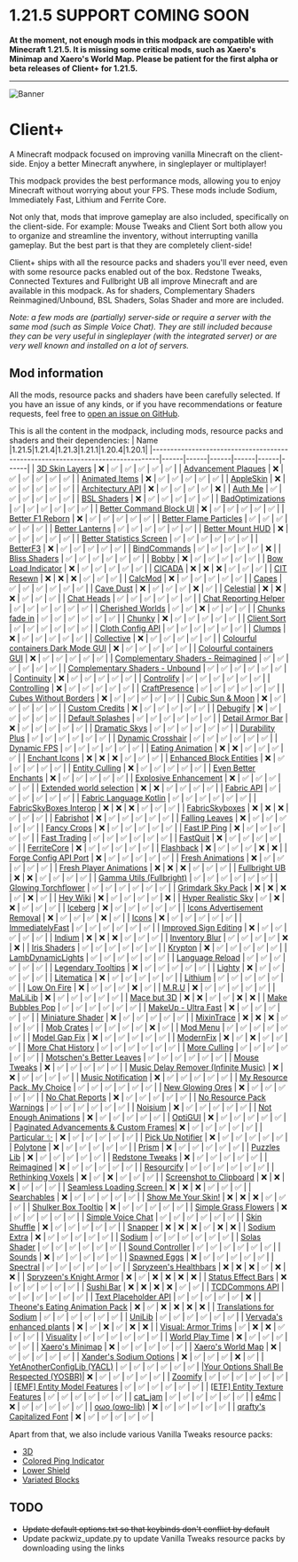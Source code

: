 # **1.21.5 SUPPORT COMING SOON**

**At the moment, not enough mods in this modpack are compatible with Minecraft 1.21.5. It is missing some critical mods, such as Xaero's Minimap and Xaero's World Map. Please be patient for the first alpha or beta releases of Client+ for 1.21.5.**

---
![Banner](https://github.com/Thijzert123/client-plus/blob/main/images/banner.png?raw=true)
# Client+
A Minecraft modpack focused on improving vanilla Minecraft on the client-side. Enjoy a better Minecraft anywhere, in singleplayer or multiplayer!

This modpack provides the best performance mods, allowing you to enjoy Minecraft without worrying about your FPS. These mods include Sodium, Immediately Fast, Lithium and Ferrite Core.

Not only that, mods that improve gameplay are also included, specifically on the client-side. For example: Mouse Tweaks and Client Sort both allow you to organize and streamline the inventory, without interrupting vanilla gameplay. But the best part is that they are completely client-side!

Client+ ships with all the resource packs and shaders you'll ever need, even with some resource packs enabled out of the box. Redstone Tweaks, Connected Textures and Fullbright UB all improve Minecraft and are available in this modpack. As for shaders, Complementary Shaders Reinmagined/Unbound, BSL Shaders, Solas Shader and more are included.

_Note: a few mods are (partially) server-side or require a server with the same mod (such as Simple Voice Chat). They are still included because they can be very useful in singleplayer (with the integrated server) or are very well known and installed on a lot of servers._

## Mod information
All the mods, resource packs and shaders have been carefully selected. If you have an issue of any kinds, or if you have recommendations or feature requests, feel free to [open an issue on GitHub](https://github.com/Thijzert123/client-plus/issues).

This is all the content in the modpack, including mods, resource packs and shaders and their dependencies:
|                                      Name                                      |1.21.5|1.21.4|1.21.3|1.21.1|1.20.4|1.20.1|
|--------------------------------------------------------------------------------|------|------|------|------|------|------|
|             [3D Skin Layers](https://modrinth.com/project/zV5r3pPn)            |   ❌  |   ✅  |   ✅  |   ✅  |   ✅  |   ✅  |
|          [Advancement Plaques](https://modrinth.com/project/9NM0dXub)          |   ❌  |   ✅  |   ✅  |   ✅  |   ✅  |   ✅  |
|             [Animated Items](https://modrinth.com/project/uBBepXuH)            |   ❌  |   ✅  |   ✅  |   ✅  |   ✅  |   ✅  |
|               [AppleSkin](https://modrinth.com/project/EsAfCjCV)               |   ❌  |   ✅  |   ✅  |   ✅  |   ✅  |   ✅  |
|            [Architectury API](https://modrinth.com/project/lhGA9TYQ)           |   ❌  |   ✅  |   ✅  |   ✅  |   ✅  |   ❌  |
|                [Auth Me](https://modrinth.com/project/yjgIrBjZ)                |   ✅  |   ✅  |   ✅  |   ✅  |   ✅  |   ✅  |
|              [BSL Shaders](https://modrinth.com/project/Q1vvjJYV)              |   ❌  |   ✅  |   ✅  |   ✅  |   ✅  |   ✅  |
|            [BadOptimizations](https://modrinth.com/project/g96Z4WVZ)           |   ✅  |   ✅  |   ✅  |   ✅  |   ✅  |   ✅  |
|        [Better Command Block UI](https://modrinth.com/project/8iQcgjQ2)        |   ❌  |   ✅  |   ✅  |   ✅  |   ✅  |   ✅  |
|            [Better F1 Reborn](https://modrinth.com/project/2JIeCmxb)           |   ❌  |   ✅  |   ✅  |   ✅  |   ✅  |   ✅  |
|         [Better Flame Particles](https://modrinth.com/project/ivUZsvzp)        |   ✅  |   ✅  |   ✅  |   ✅  |   ✅  |   ✅  |
|            [Better Lanterns](https://modrinth.com/project/PGGrfcvL)            |   ✅  |   ✅  |   ✅  |   ✅  |   ✅  |   ✅  |
|            [Better Mount HUD](https://modrinth.com/project/kqJFAPU9)           |   ❌  |   ✅  |   ✅  |   ✅  |   ✅  |   ✅  |
|        [Better Statistics Screen](https://modrinth.com/project/n6PXGAoM)       |   ✅  |   ✅  |   ✅  |   ✅  |   ✅  |   ✅  |
|                [BetterF3](https://modrinth.com/project/8shC1gFX)               |   ❌  |   ✅  |   ✅  |   ✅  |   ✅  |   ✅  |
|              [BindCommands](https://modrinth.com/project/WeytAdLH)             |   ✅  |   ✅  |   ✅  |   ✅  |   ✅  |   ❌  |
|             [Bliss Shaders](https://modrinth.com/project/ZvMtQlho)             |   ✅  |   ✅  |   ✅  |   ✅  |   ✅  |   ✅  |
|                 [Bobby](https://modrinth.com/project/M08ruV16)                 |   ❌  |   ✅  |   ✅  |   ✅  |   ✅  |   ✅  |
|           [Bow Load Indicator](https://modrinth.com/project/dj5wVJsq)          |   ❌  |   ✅  |   ✅  |   ✅  |   ✅  |   ✅  |
|                 [CICADA](https://modrinth.com/project/IwCkru1D)                |   ❌  |   ❌  |   ❌  |   ✅  |   ✅  |   ✅  |
|               [CIT Resewn](https://modrinth.com/project/otVJckYQ)              |   ❌  |   ❌  |   ❌  |   ✅  |   ✅  |   ✅  |
|                [CalcMod](https://modrinth.com/project/XoHTb2Ap)                |   ❌  |   ✅  |   ✅  |   ✅  |   ✅  |   ✅  |
|                 [Capes](https://modrinth.com/project/89Wsn8GD)                 |   ✅  |   ✅  |   ✅  |   ✅  |   ✅  |   ✅  |
|               [Cave Dust](https://modrinth.com/project/jawg7zT1)               |   ❌  |   ✅  |   ✅  |   ✅  |   ❌  |   ✅  |
|               [Celestial](https://modrinth.com/project/J31lhO5V)               |   ❌  |   ❌  |   ❌  |   ✅  |   ✅  |   ✅  |
|               [Chat Heads](https://modrinth.com/project/Wb5oqrBJ)              |   ✅  |   ✅  |   ✅  |   ✅  |   ✅  |   ✅  |
|         [Chat Reporting Helper](https://modrinth.com/project/tN4E9NfV)         |   ✅  |   ✅  |   ✅  |   ✅  |   ✅  |   ✅  |
|            [Cherished Worlds](https://modrinth.com/project/3azQ6p0W)           |   ✅  |   ✅  |   ❌  |   ✅  |   ✅  |   ✅  |
|             [Chunks fade in](https://modrinth.com/project/JaNmzvA8)            |   ✅  |   ✅  |   ✅  |   ✅  |   ✅  |   ✅  |
|                 [Chunky](https://modrinth.com/project/fALzjamp)                |   ❌  |   ✅  |   ✅  |   ✅  |   ✅  |   ✅  |
|              [Client Sort](https://modrinth.com/project/K0AkAin6)              |   ✅  |   ✅  |   ✅  |   ✅  |   ✅  |   ✅  |
|            [Cloth Config API](https://modrinth.com/project/9s6osm5g)           |   ✅  |   ✅  |   ✅  |   ✅  |   ✅  |   ✅  |
|                 [Clumps](https://modrinth.com/project/Wnxd13zP)                |   ❌  |   ✅  |   ✅  |   ✅  |   ✅  |   ✅  |
|               [Collective](https://modrinth.com/project/e0M1UDsY)              |   ❌  |   ✅  |   ✅  |   ✅  |   ✅  |   ✅  |
|   [Colourful containers Dark Mode GUI](https://modrinth.com/project/PCGR5Y1W)  |   ❌  |   ✅  |   ✅  |   ✅  |   ✅  |   ✅  |
|        [Colourful containers GUI](https://modrinth.com/project/L85p0yMA)       |   ❌  |   ✅  |   ✅  |   ✅  |   ✅  |   ✅  |
|   [Complementary Shaders - Reimagined](https://modrinth.com/project/HVnmMxH1)  |   ✅  |   ✅  |   ✅  |   ✅  |   ✅  |   ✅  |
|    [Complementary Shaders - Unbound](https://modrinth.com/project/R6NEzAwj)    |   ✅  |   ✅  |   ✅  |   ✅  |   ✅  |   ✅  |
|               [Continuity](https://modrinth.com/project/1IjD5062)              |   ❌  |   ✅  |   ✅  |   ✅  |   ✅  |   ✅  |
|               [Controlify](https://modrinth.com/project/DOUdJVEm)              |   ✅  |   ✅  |   ✅  |   ✅  |   ✅  |   ✅  |
|              [Controlling](https://modrinth.com/project/xv94TkTM)              |   ❌  |   ✅  |   ✅  |   ✅  |   ✅  |   ✅  |
|             [CraftPresence](https://modrinth.com/project/DFqQfIBR)             |   ✅  |   ✅  |   ✅  |   ✅  |   ✅  |   ✅  |
|         [Cubes Without Borders](https://modrinth.com/project/ETlrkaYF)         |   ❌  |   ✅  |   ✅  |   ✅  |   ✅  |   ✅  |
|            [Cubic Sun & Moon](https://modrinth.com/project/g4bSYbrU)           |   ❌  |   ✅  |   ✅  |   ✅  |   ✅  |   ✅  |
|             [Custom Credits](https://modrinth.com/project/GhWh8CAU)            |   ❌  |   ✅  |   ✅  |   ✅  |   ✅  |   ✅  |
|                [Debugify](https://modrinth.com/project/QwxR6Gcd)               |   ❌  |   ✅  |   ✅  |   ✅  |   ✅  |   ✅  |
|            [Default Splashes](https://modrinth.com/project/RMESe7qr)           |   ✅  |   ✅  |   ✅  |   ✅  |   ✅  |   ✅  |
|            [Detail Armor Bar](https://modrinth.com/project/hAt6ty93)           |   ❌  |   ✅  |   ✅  |   ✅  |   ✅  |   ✅  |
|             [Dramatic Skys](https://modrinth.com/project/2YyNMled)             |   ✅  |   ✅  |   ✅  |   ✅  |   ✅  |   ✅  |
|            [Durability Plus](https://modrinth.com/project/na1dL51S)            |   ✅  |   ✅  |   ✅  |   ✅  |   ✅  |   ✅  |
|           [Dynamic Crosshair](https://modrinth.com/project/ZcR9weSm)           |   ✅  |   ✅  |   ✅  |   ✅  |   ✅  |   ✅  |
|              [Dynamic FPS](https://modrinth.com/project/LQ3K71Q1)              |   ✅  |   ✅  |   ✅  |   ✅  |   ✅  |   ✅  |
|            [Eating Animation](https://modrinth.com/project/rUgZvGzi)           |   ❌  |   ❌  |   ✅  |   ✅  |   ✅  |   ✅  |
|             [Enchant Icons](https://modrinth.com/project/6vhHOIKw)             |   ❌  |   ❌  |   ❌  |   ✅  |   ✅  |   ✅  |
|        [Enhanced Block Entities](https://modrinth.com/project/OVuFYfre)        |   ❌  |   ✅  |   ✅  |   ✅  |   ✅  |   ✅  |
|             [Entity Culling](https://modrinth.com/project/NNAgCjsB)            |   ❌  |   ✅  |   ✅  |   ✅  |   ✅  |   ✅  |
|          [Even Better Enchants](https://modrinth.com/project/6udpuGCH)         |   ❌  |   ✅  |   ✅  |   ✅  |   ✅  |   ✅  |
|         [Explosive Enhancement](https://modrinth.com/project/OSQ8mw2r)         |   ❌  |   ✅  |   ✅  |   ✅  |   ✅  |   ✅  |
|        [Extended world selection](https://modrinth.com/project/hejbH2cH)       |   ❌  |   ❌  |   ✅  |   ✅  |   ✅  |   ✅  |
|               [Fabric API](https://modrinth.com/project/P7dR8mSH)              |   ✅  |   ✅  |   ✅  |   ✅  |   ✅  |   ✅  |
|         [Fabric Language Kotlin](https://modrinth.com/project/Ha28R6CL)        |   ✅  |   ✅  |   ✅  |   ✅  |   ✅  |   ✅  |
|         [FabricSkyBoxes Interop](https://modrinth.com/project/HpdHOPOp)        |   ❌  |   ❌  |   ❌  |   ✅  |   ✅  |   ✅  |
|             [FabricSkyboxes](https://modrinth.com/project/YBz7DOs8)            |   ❌  |   ❌  |   ❌  |   ✅  |   ✅  |   ✅  |
|               [Fabrishot](https://modrinth.com/project/3qsfQtE9)               |   ❌  |   ✅  |   ✅  |   ✅  |   ✅  |   ✅  |
|             [Falling Leaves](https://modrinth.com/project/WhbRG4iK)            |   ❌  |   ✅  |   ✅  |   ✅  |   ✅  |   ✅  |
|              [Fancy Crops](https://modrinth.com/project/UGEVQ6t9)              |   ❌  |   ✅  |   ✅  |   ✅  |   ✅  |   ✅  |
|              [Fast IP Ping](https://modrinth.com/project/9mtu0sUO)             |   ❌  |   ✅  |   ✅  |   ✅  |   ✅  |   ✅  |
|              [Fast Trading](https://modrinth.com/project/Ht0RRAt0)             |   ✅  |   ✅  |   ✅  |   ✅  |   ✅  |   ✅  |
|                [FastQuit](https://modrinth.com/project/x1hIzbuY)               |   ❌  |   ✅  |   ✅  |   ✅  |   ✅  |   ✅  |
|              [FerriteCore](https://modrinth.com/project/uXXizFIs)              |   ❌  |   ✅  |   ✅  |   ✅  |   ✅  |   ✅  |
|               [Flashback](https://modrinth.com/project/4das1Fjq)               |   ❌  |   ✅  |   ✅  |   ✅  |   ❌  |   ❌  |
|         [Forge Config API Port](https://modrinth.com/project/ohNO6lps)         |   ❌  |   ✅  |   ✅  |   ✅  |   ✅  |   ✅  |
|            [Fresh Animations](https://modrinth.com/project/50dA9Sha)           |   ❌  |   ✅  |   ✅  |   ✅  |   ✅  |   ✅  |
|        [Fresh Player Animations](https://modrinth.com/project/uYE6VsYf)        |   ❌  |   ❌  |   ❌  |   ✅  |   ✅  |   ✅  |
|             [Fullbright UB](https://modrinth.com/project/ItHr72Fy)             |   ❌  |   ❌  |   ✅  |   ✅  |   ✅  |   ✅  |
|        [Gamma Utils (Fullbright)](https://modrinth.com/project/wdLuzzEP)       |   ✅  |   ✅  |   ✅  |   ✅  |   ✅  |   ✅  |
|          [Glowing Torchflower](https://modrinth.com/project/1S4LxcvL)          |   ✅  |   ✅  |   ✅  |   ✅  |   ✅  |   ✅  |
|           [Grimdark Sky Pack](https://modrinth.com/project/TzZ0IFZH)           |   ❌  |   ❌  |   ❌  |   ✅  |   ❌  |   ✅  |
|                [Hey Wiki](https://modrinth.com/project/6DnswkCZ)               |   ❌  |   ✅  |   ✅  |   ✅  |   ✅  |   ❌  |
|          [Hyper Realistic Sky](https://modrinth.com/project/PsMUgCo5)          |   ✅  |   ❌  |   ❌  |   ✅  |   ✅  |   ✅  |
|                [Iceberg](https://modrinth.com/project/5faXoLqX)                |   ❌  |   ✅  |   ✅  |   ✅  |   ✅  |   ✅  |
|      [Icons Advertisement Removal](https://modrinth.com/project/7Rq0ipFz)      |   ❌  |   ✅  |   ✅  |   ✅  |   ❌  |   ✅  |
|                 [Icons](https://modrinth.com/project/O7z3QKAG)                 |   ❌  |   ✅  |   ✅  |   ✅  |   ✅  |   ✅  |
|            [ImmediatelyFast](https://modrinth.com/project/5ZwdcRci)            |   ✅  |   ✅  |   ✅  |   ✅  |   ✅  |   ✅  |
|         [Improved Sign Editing](https://modrinth.com/project/EWQifKYI)         |   ❌  |   ✅  |   ✅  |   ✅  |   ✅  |   ✅  |
|                 [Indium](https://modrinth.com/project/Orvt0mRa)                |   ❌  |   ❌  |   ❌  |   ✅  |   ✅  |   ✅  |
|             [Inventory Blur](https://modrinth.com/project/lTS6nyFs)            |   ✅  |   ✅  |   ✅  |   ✅  |   ❌  |   ❌  |
|              [Iris Shaders](https://modrinth.com/project/YL57xq9U)             |   ✅  |   ✅  |   ✅  |   ✅  |   ✅  |   ✅  |
|                [Krypton](https://modrinth.com/project/fQEb0iXm)                |   ❌  |   ✅  |   ✅  |   ✅  |   ✅  |   ✅  |
|           [LambDynamicLights](https://modrinth.com/project/yBW8D80W)           |   ✅  |   ✅  |   ✅  |   ✅  |   ✅  |   ✅  |
|            [Language Reload](https://modrinth.com/project/uLbm7CG6)            |   ✅  |   ✅  |   ✅  |   ✅  |   ✅  |   ✅  |
|           [Legendary Tooltips](https://modrinth.com/project/atHH8NyV)          |   ❌  |   ✅  |   ✅  |   ✅  |   ✅  |   ✅  |
|                 [Lighty](https://modrinth.com/project/yjvKidNM)                |   ❌  |   ✅  |   ✅  |   ✅  |   ✅  |   ✅  |
|               [Litematica](https://modrinth.com/project/bEpr0Arc)              |   ❌  |   ✅  |   ✅  |   ✅  |   ✅  |   ✅  |
|                [Lithium](https://modrinth.com/project/gvQqBUqZ)                |   ✅  |   ✅  |   ✅  |   ✅  |   ✅  |   ✅  |
|              [Low On Fire](https://modrinth.com/project/RRxvWKNC)              |   ❌  |   ✅  |   ✅  |   ✅  |   ❌  |   ✅  |
|                 [M.R.U](https://modrinth.com/project/SNVQ2c0g)                 |   ❌  |   ✅  |   ✅  |   ✅  |   ✅  |   ✅  |
|                [MaLiLib](https://modrinth.com/project/GcWjdA9I)                |   ❌  |   ✅  |   ✅  |   ✅  |   ✅  |   ✅  |
|              [Mace but 3D](https://modrinth.com/project/6LzngQIs)              |   ❌  |   ❌  |   ✅  |   ✅  |   ❌  |   ❌  |
|            [Make Bubbles Pop](https://modrinth.com/project/gPCdW0Wr)           |   ✅  |   ✅  |   ✅  |   ✅  |   ✅  |   ✅  |
|          [MakeUp - Ultra Fast](https://modrinth.com/project/izsIPI7a)          |   ❌  |   ✅  |   ✅  |   ✅  |   ✅  |   ✅  |
|            [Miniature Shader](https://modrinth.com/project/UaS8ROxa)           |   ❌  |   ✅  |   ✅  |   ✅  |   ✅  |   ✅  |
|               [MixinTrace](https://modrinth.com/project/sGmHWmeL)              |   ❌  |   ❌  |   ❌  |   ✅  |   ✅  |   ✅  |
|               [Mob Crates](https://modrinth.com/project/bYcjtBki)              |   ✅  |   ✅  |   ✅  |   ✅  |   ❌  |   ✅  |
|                [Mod Menu](https://modrinth.com/project/mOgUt4GM)               |   ✅  |   ✅  |   ✅  |   ✅  |   ✅  |   ✅  |
|             [Model Gap Fix](https://modrinth.com/project/QdG47OkI)             |   ❌  |   ✅  |   ✅  |   ✅  |   ✅  |   ✅  |
|               [ModernFix](https://modrinth.com/project/nmDcB62a)               |   ❌  |   ✅  |   ❌  |   ✅  |   ✅  |   ✅  |
|           [More Chat History](https://modrinth.com/project/8qkXwOnk)           |   ✅  |   ✅  |   ✅  |   ✅  |   ✅  |   ✅  |
|              [More Culling](https://modrinth.com/project/51shyZVL)             |   ✅  |   ✅  |   ✅  |   ✅  |   ✅  |   ✅  |
|        [Motschen's Better Leaves](https://modrinth.com/project/uvpymuxq)       |   ✅  |   ✅  |   ✅  |   ✅  |   ✅  |   ✅  |
|              [Mouse Tweaks](https://modrinth.com/project/aC3cM3Vq)             |   ❌  |   ✅  |   ✅  |   ✅  |   ✅  |   ✅  |
|  [Music Delay Remover (Infinite Music)](https://modrinth.com/project/OJLdOa8k) |   ❌  |   ❌  |   ✅  |   ✅  |   ✅  |   ✅  |
|           [Music Notification](https://modrinth.com/project/A4YQgwzz)          |   ❌  |   ✅  |   ✅  |   ✅  |   ✅  |   ✅  |
|      [My Resource Pack, My Choice](https://modrinth.com/project/PTj85Anz)      |   ✅  |   ✅  |   ✅  |   ✅  |   ✅  |   ✅  |
|            [New Glowing Ores](https://modrinth.com/project/oL18adaQ)           |   ❌  |   ✅  |   ✅  |   ✅  |   ✅  |   ✅  |
|            [No Chat Reports](https://modrinth.com/project/qQyHxfxd)            |   ❌  |   ✅  |   ✅  |   ✅  |   ✅  |   ✅  |
|       [No Resource Pack Warnings](https://modrinth.com/project/6xKUDQcB)       |   ✅  |   ✅  |   ✅  |   ✅  |   ✅  |   ✅  |
|                [Noisium](https://modrinth.com/project/KuNKN7d2)                |   ❌  |   ✅  |   ✅  |   ✅  |   ✅  |   ✅  |
|         [Not Enough Animations](https://modrinth.com/project/MPCX6s5C)         |   ❌  |   ✅  |   ✅  |   ✅  |   ✅  |   ✅  |
|                [OptiGUI](https://modrinth.com/project/JuksLGBQ)                |   ❌  |   ✅  |   ✅  |   ✅  |   ✅  |   ✅  |
| [Paginated Advancements & Custom Frames](https://modrinth.com/project/pJogNFap)|   ❌  |   ✅  |   ✅  |   ✅  |   ✅  |   ✅  |
|              [Particular ✨](https://modrinth.com/project/B1CcCd9h)             |   ❌  |   ✅  |   ✅  |   ✅  |   ✅  |   ✅  |
|            [Pick Up Notifier](https://modrinth.com/project/ZX66K16c)           |   ❌  |   ✅  |   ✅  |   ✅  |   ✅  |   ✅  |
|                [Polytone](https://modrinth.com/project/3qAYkBMB)               |   ❌  |   ✅  |   ✅  |   ✅  |   ✅  |   ✅  |
|                 [Prism](https://modrinth.com/project/1OE8wbN0)                 |   ❌  |   ✅  |   ✅  |   ✅  |   ✅  |   ✅  |
|              [Puzzles Lib](https://modrinth.com/project/QAGBst4M)              |   ❌  |   ✅  |   ✅  |   ✅  |   ✅  |   ✅  |
|            [Redstone Tweaks](https://modrinth.com/project/RvfAlf4Z)            |   ❌  |   ✅  |   ✅  |   ✅  |   ✅  |   ✅  |
|               [Reimagined](https://modrinth.com/project/ta5dy0aA)              |   ❌  |   ✅  |   ✅  |   ✅  |   ✅  |   ✅  |
|               [Resourcify](https://modrinth.com/project/RLzHAoZe)              |   ✅  |   ✅  |   ✅  |   ✅  |   ✅  |   ✅  |
|           [Rethinking Voxels](https://modrinth.com/project/kmwfVOoi)           |   ❌  |   ✅  |   ❌  |   ✅  |   ✅  |   ✅  |
|        [Screenshot to Clipboard](https://modrinth.com/project/1KiJRrTg)        |   ❌  |   ❌  |   ❌  |   ✅  |   ✅  |   ✅  |
|        [Seamless Loading Screen ](https://modrinth.com/project/TyTPFOiF)       |   ❌  |   ❌  |   ❌  |   ✅  |   ✅  |   ✅  |
|              [Searchables](https://modrinth.com/project/fuuu3xnx)              |   ❌  |   ✅  |   ✅  |   ✅  |   ✅  |   ✅  |
|           [Show Me Your Skin!](https://modrinth.com/project/bD7YqcA3)          |   ❌  |   ❌  |   ❌  |   ✅  |   ✅  |   ✅  |
|          [Shulker Box Tooltip](https://modrinth.com/project/2M01OLQq)          |   ❌  |   ✅  |   ✅  |   ✅  |   ✅  |   ✅  |
|          [Simple Grass Flowers](https://modrinth.com/project/ti9KkMHm)         |   ❌  |   ✅  |   ✅  |   ✅  |   ✅  |   ✅  |
|           [Simple Voice Chat](https://modrinth.com/project/9eGKb6K1)           |   ✅  |   ✅  |   ✅  |   ✅  |   ✅  |   ✅  |
|              [Skin Shuffle](https://modrinth.com/project/3s19I5jr)             |   ❌  |   ✅  |   ✅  |   ✅  |   ✅  |   ✅  |
|                [Snapper](https://modrinth.com/project/MZQyESDC)                |   ❌  |   ❌  |   ❌  |   ✅  |   ❌  |   ❌  |
|              [Sodium Extra](https://modrinth.com/project/PtjYWJkn)             |   ❌  |   ✅  |   ✅  |   ✅  |   ✅  |   ✅  |
|                 [Sodium](https://modrinth.com/project/AANobbMI)                |   ✅  |   ✅  |   ✅  |   ✅  |   ✅  |   ✅  |
|              [Solas Shader](https://modrinth.com/project/EpQFjzrQ)             |   ✅  |   ✅  |   ✅  |   ✅  |   ✅  |   ✅  |
|            [Sound Controller](https://modrinth.com/project/uY9zbflw)           |   ✅  |   ✅  |   ✅  |   ✅  |   ✅  |   ✅  |
|                 [Sounds](https://modrinth.com/project/ZouiUX7t)                |   ❌  |   ✅  |   ✅  |   ✅  |   ✅  |   ✅  |
|              [Spawned Eggs](https://modrinth.com/project/yPBwDzHA)             |   ❌  |   ✅  |   ✅  |   ✅  |   ✅  |   ✅  |
|                [Spectral](https://modrinth.com/project/vaaOMowT)               |   ✅  |   ✅  |   ✅  |   ✅  |   ✅  |   ✅  |
|         [Spryzeen's Healthbars](https://modrinth.com/project/ZMcqgmIV)         |   ❌  |   ❌  |   ❌  |   ✅  |   ❌  |   ❌  |
|        [Spryzeen's Knight Armor](https://modrinth.com/project/EwJHG2NA)        |   ❌  |   ✅  |   ❌  |   ❌  |   ❌  |   ❌  |
|           [Status Effect Bars](https://modrinth.com/project/x02cBj9Y)          |   ❌  |   ✅  |   ✅  |   ✅  |   ✅  |   ✅  |
|               [Sushi Bar](https://modrinth.com/project/tr2Mv6ke)               |   ❌  |   ❌  |   ❌  |   ❌  |   ✅  |   ✅  |
|             [TCDCommons API](https://modrinth.com/project/Eldc1g37)            |   ✅  |   ✅  |   ✅  |   ✅  |   ✅  |   ✅  |
|          [Text Placeholder API](https://modrinth.com/project/eXts2L7r)         |   ✅  |   ✅  |   ✅  |   ✅  |   ✅  |   ❌  |
|     [Theone's Eating Animation Pack](https://modrinth.com/project/OhzX8kDf)    |   ❌  |   ✅  |   ❌  |   ❌  |   ❌  |   ❌  |
|        [Translations for Sodium](https://modrinth.com/project/yfDziwn1)        |   ✅  |   ✅  |   ✅  |   ✅  |   ✅  |   ✅  |
|                 [UniLib](https://modrinth.com/project/nT86WUER)                |   ✅  |   ✅  |   ✅  |   ✅  |   ✅  |   ✅  |
|       [Vervada's enhanced plants](https://modrinth.com/project/ghc0v6DT)       |   ❌  |   ✅  |   ❌  |   ✅  |   ❌  |   ❌  |
|          [Visual: Armor Trims](https://modrinth.com/project/tPtjib62)          |   ✅  |   ❌  |   ❌  |   ✅  |   ✅  |   ✅  |
|               [Visuality](https://modrinth.com/project/rI0hvYcd)               |   ✅  |   ✅  |   ✅  |   ✅  |   ✅  |   ✅  |
|            [World Play Time](https://modrinth.com/project/YkKeggdl)            |   ❌  |   ✅  |   ✅  |   ✅  |   ✅  |   ✅  |
|            [Xaero's Minimap](https://modrinth.com/project/1bokaNcj)            |   ❌  |   ✅  |   ✅  |   ✅  |   ✅  |   ✅  |
|           [Xaero's World Map](https://modrinth.com/project/NcUtCpym)           |   ❌  |   ✅  |   ✅  |   ✅  |   ✅  |   ✅  |
|        [Xander's Sodium Options](https://modrinth.com/project/sTkQBVyo)        |   ❌  |   ✅  |   ✅  |   ✅  |   ❌  |   ✅  |
|       [YetAnotherConfigLib (YACL)](https://modrinth.com/project/1eAoo2KR)      |   ✅  |   ✅  |   ✅  |   ✅  |   ✅  |   ✅  |
|[Your Options Shall Be Respected (YOSBR)](https://modrinth.com/project/WwbubTsV)|   ❌  |   ✅  |   ✅  |   ✅  |   ✅  |   ✅  |
|                [Zoomify](https://modrinth.com/project/w7ThoJFB)                |   ✅  |   ✅  |   ✅  |   ✅  |   ✅  |   ✅  |
|      [[EMF] Entity Model Features](https://modrinth.com/project/4I1XuqiY)      |   ✅  |   ✅  |   ✅  |   ✅  |   ✅  |   ✅  |
|     [[ETF] Entity Texture Features](https://modrinth.com/project/BVzZfTc1)     |   ✅  |   ✅  |   ✅  |   ✅  |   ✅  |   ✅  |
|                [cat_jam](https://modrinth.com/project/x3s69afN)                |   ✅  |   ✅  |   ✅  |   ✅  |   ✅  |   ✅  |
|                  [e4mc](https://modrinth.com/project/qANg5Jrr)                 |   ❌  |   ✅  |   ✅  |   ✅  |   ✅  |   ✅  |
|             [oωo (owo-lib)](https://modrinth.com/project/ccKDOlHs)             |   ❌  |   ✅  |   ✅  |   ✅  |   ✅  |   ✅  |
|       [qrafty's Capitalized Font](https://modrinth.com/project/FA4ebMMU)       |   ❌  |   ✅  |   ✅  |   ✅  |   ✅  |   ✅  |

Apart from that, we also include various Vanilla Tweaks resource packs:
- [3D](https://vanillatweaks.net/share/#i3k5KZ)
- [Colored Ping Indicator](https://vanillatweaks.net/share/#lz4EZp)
- [Lower Shield](https://vanillatweaks.net/share#dczqmI)
- [Variated Blocks](https://vanillatweaks.net/share#Oz7pBC)

## TODO
- ~~Update default options.txt so that keybinds don't conflict by default~~
- Update packwiz_update.py to update Vanilla Tweaks resource packs by downloading using the links
